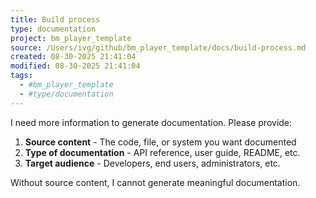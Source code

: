 ```yaml
---
title: Build process
type: documentation
project: bm_player_template
source: /Users/ivg/github/bm_player_template/docs/build-process.md
created: 08-30-2025 21:41:04
modified: 08-30-2025 21:41:04
tags:
  - #bm_player_template
  - #type/documentation
---
```


I need more information to generate documentation. Please provide:

1. **Source content** - The code, file, or system you want documented
2. **Type of documentation** - API reference, user guide, README, etc.
3. **Target audience** - Developers, end users, administrators, etc.

Without source content, I cannot generate meaningful documentation.
